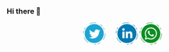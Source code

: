 ### Hi there 👋


<p align="center">
  <a href="https://twitter.com/packiaseelan14"><img width="50" hspace="20" src="https://github.com/Packiaseelan/Packiaseelan/raw/master/images/twitter_ic.png" alt="Twitter" /></a>
  <a href="https://www.linkedin.com/in/packiaseelan14"><img width="50" src="https://github.com/Packiaseelan/Packiaseelan/raw/master/images/linkedin_ic.png" alt="LinkedIn" /></a>
  <a href="https://wa.me/919626449468"><img width="50" src="https://github.com/Packiaseelan/Packiaseelan/raw/master/images/whatsapp_ic.png" alt="WhatsApp" /></a>
</p>

<!--
**Packiaseelan/Packiaseelan** is a ✨ _special_ ✨ repository because its `README.md` (this file) appears on your GitHub profile.

Here are some ideas to get you started:

- 🔭 I’m currently working on ...
- 🌱 I’m currently learning ...
- 👯 I’m looking to collaborate on ...
- 🤔 I’m looking for help with ...
- 💬 Ask me about ...
- 📫 How to reach me: ...
- 😄 Pronouns: ...
- ⚡ Fun fact: ...
-->
